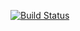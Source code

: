 [![Build Status](https://travis-ci.com/SuDecy99/test_3l.svg?branch=master)](https://travis-ci.com/SuDecy99/test_3l)
